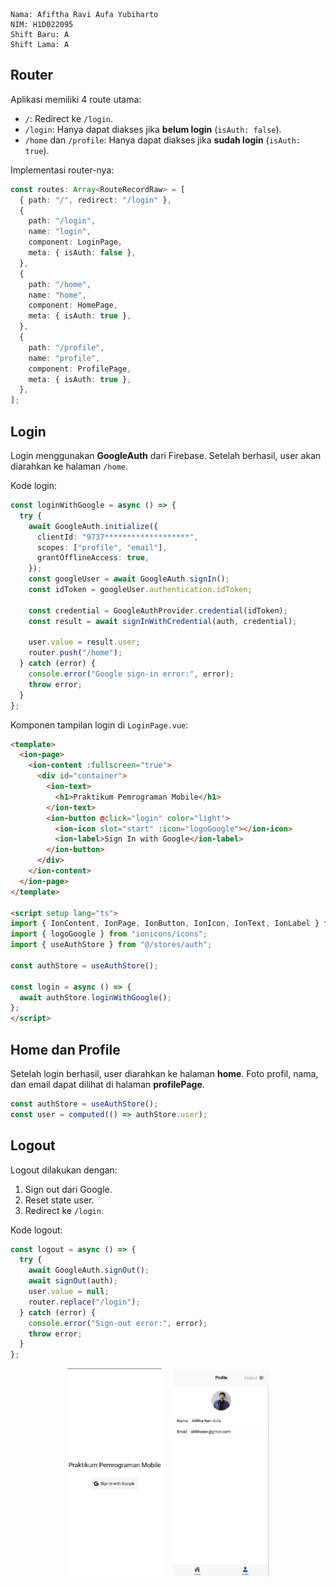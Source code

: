 
```
Nama: Afiftha Ravi Aufa Yubiharto
NIM: H1D022095
Shift Baru: A
Shift Lama: A
```

## Router

Aplikasi memiliki 4 route utama:

- `/`: Redirect ke `/login`.
- `/login`: Hanya dapat diakses jika **belum login** (`isAuth: false`).
- `/home` dan `/profile`: Hanya dapat diakses jika **sudah login** (`isAuth: true`).

Implementasi router-nya:

```ts
const routes: Array<RouteRecordRaw> = [
  { path: "/", redirect: "/login" },
  {
    path: "/login",
    name: "login",
    component: LoginPage,
    meta: { isAuth: false },
  },
  {
    path: "/home",
    name: "home",
    component: HomePage,
    meta: { isAuth: true },
  },
  {
    path: "/profile",
    name: "profile",
    component: ProfilePage,
    meta: { isAuth: true },
  },
];
```

## Login

Login menggunakan **GoogleAuth** dari Firebase. Setelah berhasil, user akan diarahkan ke halaman `/home`.

Kode login:

```ts
const loginWithGoogle = async () => {
  try {
    await GoogleAuth.initialize({
      clientId: "9737*******************",
      scopes: ["profile", "email"],
      grantOfflineAccess: true,
    });
    const googleUser = await GoogleAuth.signIn();
    const idToken = googleUser.authentication.idToken;

    const credential = GoogleAuthProvider.credential(idToken);
    const result = await signInWithCredential(auth, credential);

    user.value = result.user;
    router.push("/home");
  } catch (error) {
    console.error("Google sign-in error:", error);
    throw error;
  }
};
```

Komponen tampilan login di `LoginPage.vue`:

```html
<template>
  <ion-page>
    <ion-content :fullscreen="true">
      <div id="container">
        <ion-text>
          <h1>Praktikum Pemrograman Mobile</h1>
        </ion-text>
        <ion-button @click="login" color="light">
          <ion-icon slot="start" :icon="logoGoogle"></ion-icon>
          <ion-label>Sign In with Google</ion-label>
        </ion-button>
      </div>
    </ion-content>
  </ion-page>
</template>

<script setup lang="ts">
import { IonContent, IonPage, IonButton, IonIcon, IonText, IonLabel } from "@ionic/vue";
import { logoGoogle } from "ionicons/icons";
import { useAuthStore } from "@/stores/auth";

const authStore = useAuthStore();

const login = async () => {
  await authStore.loginWithGoogle();
};
</script>
```

## Home dan Profile

Setelah login berhasil, user diarahkan ke halaman **home**. Foto profil, nama, dan email dapat dilihat di halaman **profilePage**.

```ts
const authStore = useAuthStore();
const user = computed(() => authStore.user);
```

## Logout

Logout dilakukan dengan:

1. Sign out dari Google.
2. Reset state user.
3. Redirect ke `/login`.

Kode logout:

```ts
const logout = async () => {
  try {
    await GoogleAuth.signOut();
    await signOut(auth);
    user.value = null;
    router.replace("/login");
  } catch (error) {
    console.error("Sign-out error:", error);
    throw error;
  }
};
```
<p align="center">
  <img src="./public/2.png" alt="Image 2" width="30%"> &nbsp;&nbsp;&nbsp;
  <img src="./public/1.png" alt="Image 1" width="30%">
</p>



